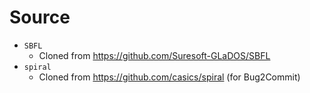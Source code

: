 # Source
- `SBFL`
  - Cloned from https://github.com/Suresoft-GLaDOS/SBFL
- `spiral`
  - Cloned from https://github.com/casics/spiral (for Bug2Commit)